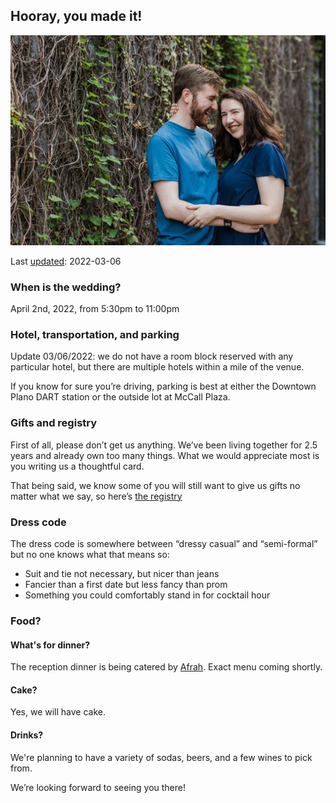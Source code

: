 ## Hooray, you made it!

![Jack and Rachel](/docs/assets/header.jpg)

Last [updated](https://github.com/JackDoan/rachel-and-jack-wedding/commits/main): 2022-03-06

### When is the wedding?
April 2nd, 2022, from 5:30pm to 11:00pm


### Hotel, transportation, and parking
Update 03/06/2022: we do not have a room block reserved with any particular hotel, but there are multiple hotels within a mile of the venue. 

If you know for sure you’re driving, parking is best at either the Downtown Plano DART station or the outside lot at McCall Plaza. 


### Gifts and registry
First of all, please don’t get us anything. We’ve been living together for 2.5 years and already own too many things. What we would appreciate most is you writing us a thoughtful card.

That being said, we know some of you will still want to give us gifts no matter what we say, so here’s [the registry](https://registry.theknot.com/jack-doan-april-2022-tx/50042705)


### Dress code
The dress code is somewhere between “dressy casual” and “semi-formal” but no one knows what that means so:
- Suit and tie not necessary, but nicer than jeans
- Fancier than a first date but less fancy than prom 
- Something you could comfortably stand in for cocktail hour 


### Food?
#### What's for dinner?
The reception dinner is being catered by [Afrah](https://afrah.com/). Exact menu coming shortly.

#### Cake?
Yes, we will have cake.

#### Drinks?
We're planning to have a variety of sodas, beers, and a few wines to pick from.



We’re looking forward to seeing you there! 
